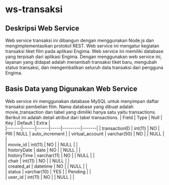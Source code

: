 # ws-transaksi

## Deskripsi Web Service
Web service transaksi ini dibangun dengan menggunakan Node.js dan mengimplementasikan protokol REST. Web service ini mengatur kegiatan transaksi tiket film pada aplikasi Engima. Web service ini memiliki database yang terpisah dari aplikasi Engima. Dengan menggunakan web service ini, layanan yang didapat adalah menambah transaksi tiket baru, mengubah status transaksi, dan mengembalikan seluruh data transaksi dari pengguna Engima.

## Basis Data yang Digunakan Web Service
Web service ini menggunakan database MySQL untuk menyimpan daftar transaksi pembelian film. Nama database yang dibuat adalah movie_transaction dan tabel yang dimiliki hanya satu yaitu transactions. Berikut ini adalah detail atribut dari tabel transactions.
| Field | Type | Null | Key | Default | Extra |          
|-------|------|------|-----|---------|-------|
| transactionID | int(11) | NO | PRI | NULL | auto_increment |
| virtual_account | varchar(50) | NO | | NULL | |                
| movie_id | int(11) | NO | | NULL | |                
| historyDate | date | NO | | NULL | |                
| historyTime | varchar(11) | NO | | NULL | |                
| chair | int(11) | NO | | NULL | |                
| created_at | datetime | NO | | NULL | |           
| status | varchar(10) | YES | | Pending | |                
| user_id | int(11) | NO | | NULL | |                